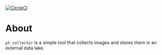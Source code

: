[![CircleCI](https://circleci.com/gh/freespirit/pt_collector/tree/master.svg?style=svg)](https://circleci.com/gh/freespirit/pt_collector/tree/master)

# About

`pt_collector` is a simple tool that collects images and stores them in an external data lake.
